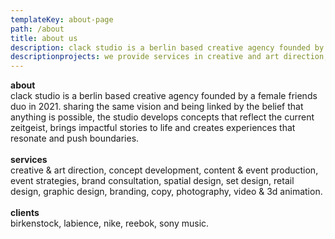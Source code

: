 ```yaml
---
templateKey: about-page
path: /about
title: about us
description: clack studio is a berlin based creative agency founded by a female friends duo in 2021. sharing the same vision and being linked by the belief that anything is possible, the studio develops concepts that reflect the current zeitgeist, brings impactful stories to life and creates experiences that resonate and push boundaries.
descriptionprojects: we provide services in creative and art direction, concept development, content and event production, event strategies, brand consultation, and more.
---
```


**about**\
clack <crossed> studio </crossed> is a berlin based creative agency founded by a female friends duo in 2021. sharing the same vision and being linked by the belief that anything is possible, the studio develops concepts that reflect the current zeitgeist, brings impactful stories to life and creates experiences that resonate and push boundaries.\
\
**services**\
creative & art direction, concept development, content & event production, event strategies, brand consultation, spatial design, set design, retail design, graphic design, branding, copy, photography, video & 3d animation.\
\
**clients**\
birkenstock, labience, nike, reebok, sony music.
